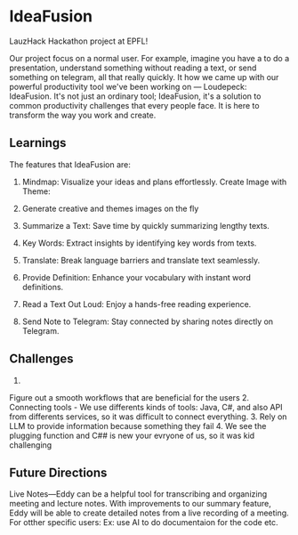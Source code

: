 # IdeaFusion
LauzHack Hackathon project at EPFL!


Our project focus on a normal user. For example, imagine you have a to do a presentation, understand something without reading a text, or send something on telegram, all that really quickly. It how we came up with our powerful productivity tool we've been working on — Loudepeck: IdeaFusion. It's not just an ordinary tool; IdeaFusion, it's a solution to common productivity challenges that every people face. It is here to transform the way you work and create.


## Learnings
The features that IdeaFusion are:
1) Mindmap: Visualize your ideas and plans effortlessly.
Create Image with Theme:

2) Generate creative and themes images on the fly 

3) Summarize a Text: Save time by quickly summarizing lengthy texts.

4) Key Words: Extract insights by identifying key words from texts.

5) Translate: Break language barriers and translate text seamlessly.

6) Provide Definition: Enhance your vocabulary with instant word definitions.

7) Read a Text Out Loud: Enjoy a hands-free reading experience.

8) Send Note to Telegram: Stay connected by sharing notes directly on Telegram.


## Challenges
1. 
Figure out a smooth workflows that are beneficial for the users
2. Connecting tools - We use differents kinds of tools: Java, C#, and also API from differents services, so it was difficult to connect everything.
3. 
Rely on LLM to provide information because something they fail
4. We see the plugging function and C## is new your evryone of us, so it was kid challenging 


## Future Directions
Live Notes—Eddy can be a helpful tool for transcribing and organizing meeting and lecture notes. With improvements to our summary feature, Eddy will be able to create detailed notes from a live recording of a meeting.
For otther specific users: Ex: use AI to do documentaion for the code etc.
